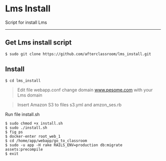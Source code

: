 Lms Install
===================


Script for install Lms

----------


Get Lms install script
-------------

    $ sudo git clone https://github.com/afterclassroom/lms_install.git

Install
-------------



    $ cd lms_install

> Edit file webapp.conf change domain www.pesome.com with your Lms domain

> Insert Amazon S3 to files s3.yml and amzon_ses.rb

Run file install.sh

    $ sudo chmod +x install.sh
    $ sudo ./install.sh
    $ fig ps
    $ docker-enter root_web_1
    $ cd /home/app/webapp/go_to_classroom
    $ sudo -u app -H rake RAILS_ENV=production db:migrate assets:precompile
    $ exit
